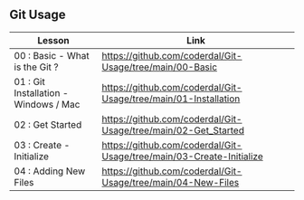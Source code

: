 ## Git Usage

| Lesson             | Link                                                                |
| ----------------- | ------------------------------------------------------------------ |
| 00 : Basic - What is the Git ? | https://github.com/coderdal/Git-Usage/tree/main/00-Basic |
| 01 : Git Installation - Windows / Mac | https://github.com/coderdal/Git-Usage/tree/main/01-Installation|
| 02 : Get Started | https://github.com/coderdal/Git-Usage/tree/main/02-Get_Started|
| 03 : Create - Initialize | https://github.com/coderdal/Git-Usage/tree/main/03-Create-Initialize|
| 04 : Adding New Files | https://github.com/coderdal/Git-Usage/tree/main/04-New-Files|